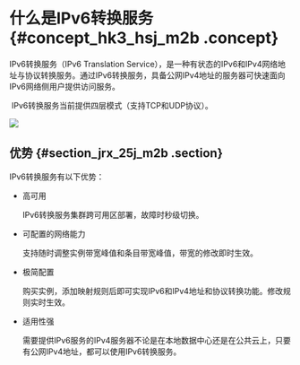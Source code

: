 # 什么是IPv6转换服务 {#concept_hk3_hsj_m2b .concept}

IPv6转换服务（IPv6 Translation Service），是一种有状态的IPv6和IPv4网络地址与协议转换服务。通过IPv6转换服务，具备公网IPv4地址的服务器可快速面向IPv6网络侧用户提供访问服务。

 IPv6转换服务当前提供四层模式（支持TCP和UDP协议）。

![](http://static-aliyun-doc.oss-cn-hangzhou.aliyuncs.com/assets/img/15898/15481782047170_zh-CN.png)

## 优势 {#section_jrx_25j_m2b .section}

IPv6转换服务有以下优势：

-   高可用

    IPv6转换服务集群跨可用区部署，故障时秒级切换。


-   可配置的网络能力

    支持随时调整实例带宽峰值和条目带宽峰值，带宽的修改即时生效。


-   极简配置

    购买实例，添加映射规则后即可实现IPv6和IPv4地址和协议转换功能。修改规则实时生效。


-   适用性强

    需要提供IPv6服务的IPv4服务器不论是在本地数据中心还是在公共云上，只要有公网IPv4地址，都可以使用IPv6转换服务。


